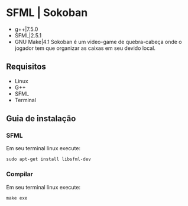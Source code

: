 # SFML | Sokoban
 - g++|7.5.0
 - SFML|2.5.1
 - GNU Make|4.1
Sokoban é um video-game de quebra-cabeça onde o jogador tem que organizar as caixas em seu devido local.
## Requisitos
 - Linux
 - G++
 - SFML
 - Terminal
## Guia de instalação 
### SFML
Em seu terminal linux execute:
```
sudo apt-get install libsfml-dev
```
### Compilar
Em seu terminal linux execute:
```
make exe
```